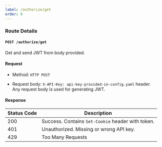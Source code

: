 ```yaml
---
label: /authorize/get
order: 0
---
```


### Route Details

#### ```POST /authorize/get```

Get and send JWT from body provided.

#### Request

- Method: `HTTP POST`

- Request body: `X-API-Key: api-key-provided-in-config.yaml` header. Any request body is used for generating JWT.

#### Response

Status Code | Description                                                                             
---         | ---                                                                                  
200         | Success. Contains `Set-Cookie` header with token.
401         | Unauthorized. Missing or wrong API key.
429         | Too Many Requests